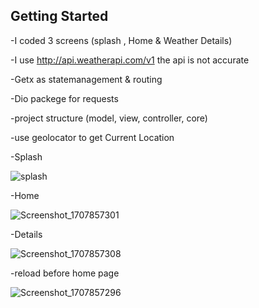 
## Getting Started


-I coded 3 screens (splash , Home & Weather Details)

-I use http://api.weatherapi.com/v1  the api is not accurate

-Getx as statemanagement & routing

-Dio packege for requests

-project structure (model, view, controller, core)

-use geolocator to get Current Location


-Splash           



![splash](https://github.com/MohamedMarzouk5/weather_app/assets/149074643/4ea43457-b307-4fc5-83b8-164093370925)   



-Home



![Screenshot_1707857301](https://github.com/MohamedMarzouk5/weather_app/assets/149074643/9c81603f-f406-4292-b7e1-4d55353370ab)



-Details



![Screenshot_1707857308](https://github.com/MohamedMarzouk5/weather_app/assets/149074643/66fc7ef2-2a69-402b-b9ac-135ca1d2dda8)



-reload before home page




![Screenshot_1707857296](https://github.com/MohamedMarzouk5/weather_app/assets/149074643/35242380-f160-4bd8-96cd-81777738350c)


